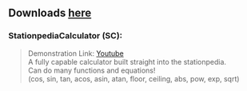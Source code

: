 ## Downloads [here](https://github.com/TerameTechYT/RocketMods/tree/development/Build/x64/Release)

### StationpediaCalculator (SC):
> Demonstration Link: [Youtube](https://youtu.be/Bjh0wN31I_M) <br>
> A fully capable calculator built straight into the stationpedia.<br>
> Can do many functions and equations!<br>
> (cos, sin, tan, acos, asin, atan, floor, ceiling, abs, pow, exp, sqrt)